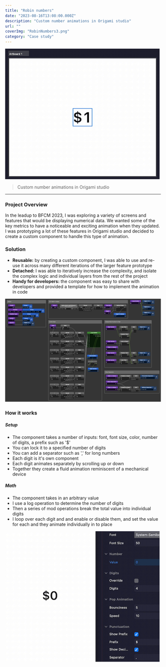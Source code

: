 ```yaml
---
title: "Robin numbers"
date: "2023-08-16T13:08:00.000Z"
description: "Custom number animations in Origami studio"
url: ""
coverImg: "RobinNumbers3.png"
category: "Case study"
---
```

![Robin numbers](RobinNumbers1.gif)

> Custom number animations in Origami studio

---

### Project Overview
In the leadup to BFCM 2023, I was exploring a variety of screens and features that would be displaying numerical data. We wanted some of the key metrics to have a noticeable and exciting animation when they updated. I was prototyping a lot of these features in Origami studio and decided to create a custom component to handle this type of animation.

### Solution
- **Reusable:** by creating a custom component, I was able to use and re-use it across many different iterations of the larger feature prototype
- **Detached:** I was able to iteratively increase the complexity, and isolate the complex logic and individual layers from the rest of the project
- **Handy for developers:** the component was easy to share with developers and provided a template for how to implement the animation in code

![Robin numbers](RobinNumbers3.png)

### How it works

##### Setup
- The component takes a number of inputs: font, font size, color, number of digits, a prefix such as '$'
- You can lock it to a specified number of digits
- You can add a separator such as ',' for long numbers
- Each digit is it's own component
- Each digit animates separately by scrolling up or down
- Together they create a fluid animation reminiscent of a mechanical device

##### Math
- The component takes in an arbitrary value
- I use a log operation to determine the number of digits
- Then a series of mod operations break the total value into individual digits
- I loop over each digit and and enable or disable them, and set the value for each and they animate individually in to place

![Robin numbers](RobinNumbers2.gif)